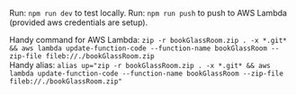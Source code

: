 Run: `npm run dev` to test locally.
Run: `npm run push` to push to AWS Lambda (provided aws credentials are setup).

Handy command for AWS Lambda: `zip -r bookGlassRoom.zip . -x *.git* && aws lambda update-function-code --function-name bookGlassRoom --zip-file fileb://./bookGlassRoom.zip`  
Handy alias: `alias up="zip -r bookGlassRoom.zip . -x *.git* && aws lambda update-function-code --function-name bookGlassRoom --zip-file fileb://./bookGlassRoom.zip"`